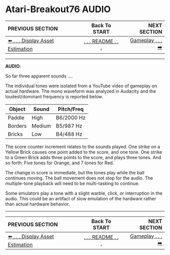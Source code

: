 # Atari-Breakout76 AUDIO

**PREVIOUS SECTION** | **Back To START** | **NEXT SECTION**
:--- | :---: | ---:
[:arrow_left: . . . Display Asset Estimation]( https://github.com/kenjennings/Atari-Breakout76/blob/master/README01AssetEstimation.md "Display Asset Estimation" ) | [. . . README . . .]( https://github.com/kenjennings/Atari-Breakout76/blob/master/README.md "README" ) | [Gameplay . . . :arrow_right:]( https://github.com/kenjennings/Atari-Breakout76/blob/master/README03Gameplay.md "Gameplay" ) 

---

**AUDIO**:

So far three apparent sounds ....

The individual tones were isolated from a YouTube video of gameplay on actual hardware.  The mono waveform was analyzed in Audacity and the loudest/dominant frequency is reported below.

Object  | Sound  | Pitch/Freq
------- | ----------- | ---------
Paddle  | High        | B6/2000 Hz 
Borders | Medium      | B5/987 Hz
Bricks  | Low         | B4/488 Hz

The score counter increment relates to the sounds played. One strike on a Yellow Brick causes one point added to the score, and one tone.  One strike to a Green Brick adds three points to the score, and plays three tones. And so forth: Five tones for Orange, and 7 tones for Red.  

The change in score is immediate, but the tones play while the ball continues moving.  The ball movement does not stop for the audio. The multiple-tone playback will need to be multi-tasking to continue.

Some emulators play a  tone with a slight warble, click, or interruption in the audio.  This could be an artifact of slow emulation of the hardware rather than actual hardware behavior.

---

**PREVIOUS SECTION** | **Back To START** | **NEXT SECTION**
:--- | :---: | ---:
[:arrow_left: . . . Display Asset Estimation]( https://github.com/kenjennings/Atari-Breakout76/blob/master/README01AssetEstimation.md "Display Asset Estimation" ) | [. . . README . . .]( https://github.com/kenjennings/Atari-Breakout76/blob/master/README.md "README" ) | [Gameplay . . . :arrow_right:]( https://github.com/kenjennings/Atari-Breakout76/blob/master/README03Gameplay.md "Gameplay" ) 

